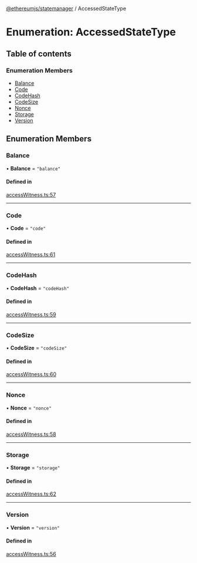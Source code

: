 [@ethereumjs/statemanager](../README.md) / AccessedStateType

# Enumeration: AccessedStateType

## Table of contents

### Enumeration Members

- [Balance](AccessedStateType.md#balance)
- [Code](AccessedStateType.md#code)
- [CodeHash](AccessedStateType.md#codehash)
- [CodeSize](AccessedStateType.md#codesize)
- [Nonce](AccessedStateType.md#nonce)
- [Storage](AccessedStateType.md#storage)
- [Version](AccessedStateType.md#version)

## Enumeration Members

### Balance

• **Balance** = ``"balance"``

#### Defined in

[accessWitness.ts:57](https://github.com/ethereumjs/ethereumjs-monorepo/blob/master/packages/statemanager/src/accessWitness.ts#L57)

___

### Code

• **Code** = ``"code"``

#### Defined in

[accessWitness.ts:61](https://github.com/ethereumjs/ethereumjs-monorepo/blob/master/packages/statemanager/src/accessWitness.ts#L61)

___

### CodeHash

• **CodeHash** = ``"codeHash"``

#### Defined in

[accessWitness.ts:59](https://github.com/ethereumjs/ethereumjs-monorepo/blob/master/packages/statemanager/src/accessWitness.ts#L59)

___

### CodeSize

• **CodeSize** = ``"codeSize"``

#### Defined in

[accessWitness.ts:60](https://github.com/ethereumjs/ethereumjs-monorepo/blob/master/packages/statemanager/src/accessWitness.ts#L60)

___

### Nonce

• **Nonce** = ``"nonce"``

#### Defined in

[accessWitness.ts:58](https://github.com/ethereumjs/ethereumjs-monorepo/blob/master/packages/statemanager/src/accessWitness.ts#L58)

___

### Storage

• **Storage** = ``"storage"``

#### Defined in

[accessWitness.ts:62](https://github.com/ethereumjs/ethereumjs-monorepo/blob/master/packages/statemanager/src/accessWitness.ts#L62)

___

### Version

• **Version** = ``"version"``

#### Defined in

[accessWitness.ts:56](https://github.com/ethereumjs/ethereumjs-monorepo/blob/master/packages/statemanager/src/accessWitness.ts#L56)
